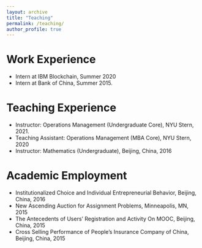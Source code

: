 ```yaml
---
layout: archive
title: "Teaching"
permalink: /teaching/
author_profile: true
---
```

# Work Experience
- Intern at IBM Blockchain, Summer 2020
- Intern at Bank of China, Summer 2015.

# Teaching Experience
- Instructor: Operations Management (Undergraduate Core), NYU Stern, 2021.
- Teaching Assistant: Operations Management (MBA Core), NYU Stern, 2020
- Instructor: Mathematics (Undergraduate), Beijing, China, 2016

# Academic Employment
- Institutionalized Choice and Individual Entrepreneurial Behavior, Beijing, China, 2016
- New Ascending Auction for Assignment Problems, Minneapolis, MN, 2015
- The Antecedents of Users’ Registration and Activity On MOOC, Beijing, China, 2015
- Cross Selling Performance of People’s Insurance Company of China, Beijing, China, 2015


<!---

{% include base_path %}

{% for post in site.teaching reversed %}
  {% include archive-single.html %}
{% endfor %}

-->

